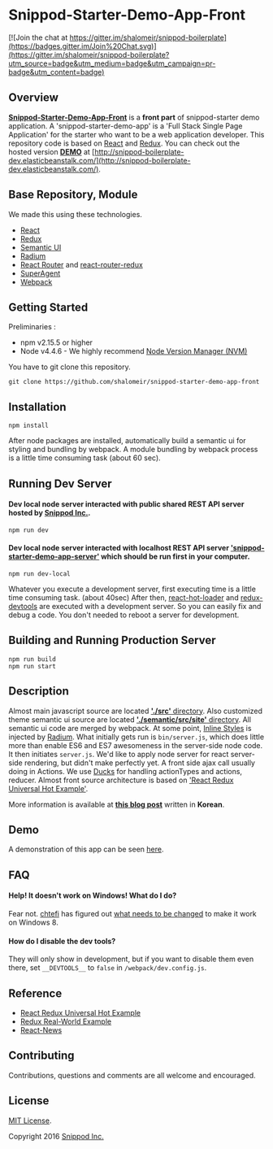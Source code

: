 # **Snippod-Starter-Demo-App-Front**

[![Join the chat at https://gitter.im/shalomeir/snippod-boilerplate](https://badges.gitter.im/Join%20Chat.svg)](https://gitter.im/shalomeir/snippod-boilerplate?utm_source=badge&utm_medium=badge&utm_campaign=pr-badge&utm_content=badge)

## Overview

[**Snippod-Starter-Demo-App-Front**](https://github.com/shalomeir/snippod-starter-demo-app-front) is a **front part** of snippod-starter demo application. A 'snippod-starter-demo-app' is a 'Full Stack Single Page Application' for the starter who want to be a web application developer.
This repository code is based on [React](http://facebook.github.io/react/) and [Redux](https://github.com/gaearon/redux).
You can check out the hosted version [**DEMO**](http://snippod-boilerplate-dev.elasticbeanstalk.com/) at [http://snippod-boilerplate-dev.elasticbeanstalk.com/](http://snippod-boilerplate-dev.elasticbeanstalk.com/).

## Base Repository, Module
  
We made this using these technologies.

* [React](http://facebook.github.io/react/)
* [Redux](https://github.com/gaearon/redux)
* [Semantic UI](http://semantic-ui.com/)
* [Radium](https://github.com/FormidableLabs/radium)
* [React Router](https://github.com/reactjs/react-router) and [react-router-redux](https://github.com/reactjs/react-router-redux)
* [SuperAgent](https://visionmedia.github.io/superagent/)
* [Webpack](https://webpack.github.io/)


## Getting Started
Preliminaries :
* npm v2.15.5 or higher
* Node v4.4.6 - We highly recommend [Node Version Manager (NVM)](https://github.com/creationix/nvm)

You have to git clone this repository.
```
git clone https://github.com/shalomeir/snippod-starter-demo-app-front
```

## Installation

```
npm install
```

After node packages are installed, automatically build a semantic ui for styling and bundling by webpack. A module bundling by webpack process is a little time consuming task (about 60 sec).

## Running Dev Server

#### Dev local node server interacted with public shared REST API server hosted by [Snippod Inc.](https://www.snippod.com).
```
npm run dev
```

#### Dev local node server interacted with localhost REST API server ['snippod-starter-demo-app-server'](https://github.com/shalomeir/snippod-starter-demo-app-server) which should be run first in your computer.
```
npm run dev-local
```

Whatever you execute a development server, first executing time is a little time consuming task. (about 40sec)
After then, [react-hot-loader](https://github.com/gaearon/react-hot-loader) and [redux-devtools](https://github.com/gaearon/redux-devtools) are executed with a development server. So you can easily fix and debug a code. You don't needed to reboot a server for development. 


## Building and Running Production Server

```
npm run build
npm run start
```

## Description
Almost main javascript source are located [**'./src'** directory](https://github.com/shalomeir/snippod-boilerplate/tree/master/snippod_webapp/client/scripts).
Also customized theme semantic ui source are located [**'./semantic/src/site'** directory](https://github.com/shalomeir/snippod-boilerplate/tree/master/snippod_webapp/client/scripts). All semantic ui code are merged by webpack. 
At some point, [Inline Styles](docs/InlineStyles.md) is injected by [Radium](https://github.com/FormidableLabs/radium).
What initially gets run is `bin/server.js`, which does little more than enable ES6 and ES7 awesomeness in the server-side node code. It then initiates `server.js`.
We'd like to apply node server for react server-side rendering, but didn't make perfectly yet.
A front side ajax call usually doing in Actions. We use [Ducks](https://github.com/erikras/ducks-modular-redux) for handling actionTypes and actions, reducer.
Almost front source architecture is based on ['React Redux Universal Hot Example'](https://github.com/erikras/react-redux-universal-hot-example).

More information is available at [**this blog post**](http://www.shalomeir.com/2015/05/snippod-boilerplate-1-full-stack-react-flux-django/) written in **Korean**.

## Demo

A demonstration of this app can be seen [here](http://snippod-boilerplate-dev.elasticbeanstalk.com/).


## FAQ

#### Help! It doesn't work on Windows! What do I do?

Fear not. [chtefi](https://github.com/chtefi) has figured out [what needs to be changed](https://github.com/erikras/react-redux-universal-hot-example/pull/21/files) to make it work on Windows 8.

#### How do I disable the dev tools?

They will only show in development, but if you want to disable them even there, set `__DEVTOOLS__` to `false` in `/webpack/dev.config.js`.


## Reference

- [React Redux Universal Hot Example](https://github.com/erikras/react-redux-universal-hot-example)
- [Redux Real-World Example](https://github.com/rackt/redux/tree/master/examples/real-world)
- [React-News](https://github.com/echenley/react-news)

## Contributing

Contributions, questions and comments are all welcome and encouraged.

## License
[MIT License](http://opensource.org/licenses/MIT).

Copyright 2016 [Snippod Inc.](https://www.snippod.com/)
